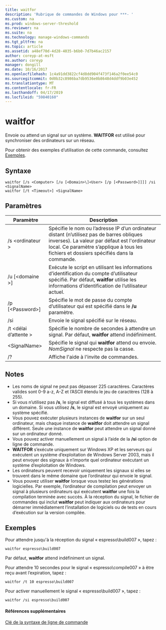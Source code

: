 ```yaml
---
title: waitfor
description: 'Rubrique de commandes de Windows pour ***- '
ms.custom: na
ms.prod: windows-server-threshold
ms.reviewer: na
ms.suite: na
ms.technology: manage-windows-commands
ms.tgt_pltfrm: na
ms.topic: article
ms.assetid: a48ef70d-4d28-4035-b6b0-7d7b46ac2157
author: coreyp-at-msft
ms.author: coreyp
manager: dongill
ms.date: 10/16/2017
ms.openlocfilehash: 1c4a91dd3822cf4d8dd904f473f146a2f0ee54c0
ms.sourcegitcommit: 0d0b32c8986ba7db9536e0b8648d4ddf9b03e452
ms.translationtype: MT
ms.contentlocale: fr-FR
ms.lasthandoff: 04/17/2019
ms.locfileid: "59840160"
---
```

# <a name="waitfor"></a>waitfor



Envoie ou attend un signal sur un système. **WAITFOR** est utilisé pour synchroniser des ordinateurs sur un réseau.

Pour obtenir des exemples d’utilisation de cette commande, consultez [Exemples](#BKMK_examples).

## <a name="syntax"></a>Syntaxe

```
waitfor [/s <Computer> [/u [<Domain>\]<User> [/p [<Password>]]]] /si <SignalName>
waitfor [/t <Timeout>] <SignalName>
```

## <a name="parameters"></a>Paramètres

|Paramètre|Description|
|---------|-----------|
|/s \<ordinateur >|Spécifie le nom ou l’adresse IP d’un ordinateur distant (n’utilisez pas de barres obliques inverses). La valeur par défaut est l'ordinateur local. Ce paramètre s’applique à tous les fichiers et dossiers spécifiés dans la commande.|
|/u [\<domaine >\]<User>|Exécute le script en utilisant les informations d’identification du compte d’utilisateur spécifié. Par défaut, **waitfor** utilise les informations d’identification de l’utilisateur actuel.|
|/p [\<Password>]|Spécifie le mot de passe du compte d’utilisateur qui est spécifié dans le **/u** paramètre.|
|/si|Envoie le signal spécifié sur le réseau.|
|/t \<délai d’attente >|Spécifie le nombre de secondes à attendre un signal. Par défaut, **waitfor** attend indéfiniment.|
|\<SignalName>|Spécifie le signal qui **waitfor** attend ou envoie. *NomSignal* ne respecte pas la casse.|
|/?|Affiche l'aide à l'invite de commandes.|

## <a name="remarks"></a>Notes

-   Les noms de signal ne peut pas dépasser 225 caractères. Caractères valides sont 0-9 a-z, A-Z et l’ASCII étendu le jeu de caractères (128 à 255).
-   Si vous n’utilisez pas **/s**, le signal est diffusé à tous les systèmes dans un domaine. Si vous utilisez **/s**, le signal est envoyé uniquement au système spécifié.
-   Vous pouvez exécuter plusieurs instances de **waitfor** sur un seul ordinateur, mais chaque instance de **waitfor** doit attendre un signal différent. Seule une instance de **waitfor** peut attendre un signal donné sur un ordinateur donné.
-   Vous pouvez activer manuellement un signal à l’aide de la **/si** option de ligne de commande.
-   **WAITFOR** s’exécute uniquement sur Windows XP et les serveurs qui exécutent un système d’exploitation de Windows Server 2003, mais il peut envoyer des signaux à n’importe quel ordinateur exécutant un système d’exploitation de Windows.
-   Les ordinateurs peuvent recevoir uniquement les signaux si elles se trouvent dans le même domaine que l’ordinateur qui envoie le signal.
-   Vous pouvez utiliser **waitfor** lorsque vous testez les générations logicielles. Par exemple, l’ordinateur de compilation peut envoyer un signal à plusieurs ordinateurs qui exécutent **waitfor** une fois la compilation terminée avec succès. À la réception du signal, le fichier de commandes qui inclut **waitfor** peut indiquer aux ordinateurs pour démarrer immédiatement l’installation de logiciels ou de tests en cours d’exécution sur la version compilée.

## <a name="BKMK_examples"></a>Exemples

Pour attendre jusqu'à la réception du signal « espresso\build007 », tapez :
```
waitfor espresso\build007
```
Par défaut, **waitfor** attend indéfiniment un signal.

Pour attendre 10 secondes pour le signal « espresso\compile007 » à être reçu avant l’expiration, tapez :
```
waitfor /t 10 espresso\build007
```
Pour activer manuellement le signal « espresso\build007 », tapez :
```
waitfor /si espresso\build007
```

#### <a name="additional-references"></a>Références supplémentaires

[Clé de la syntaxe de ligne de commande](command-line-syntax-key.md)